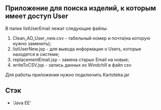 ## **Приложение для поиска изделий, к которым имеет доступ User**

В папке listUserEmail лежат следующие файлы:
1) Clean_AD_User_new.csv - табельный номер и почта(на которую нужно заменить);
2) listUserNew.jsp - для вывода информации о Users, которые находятся в системе;
3) replacementEmail.jsp - замена старых Email на новые;
4) writeToCSV.jsp - запись данных из Windchill в файл csv

Для работы приложения нужно подключить Kartoteka.jar

## **Стэк**
* 'Java EE'